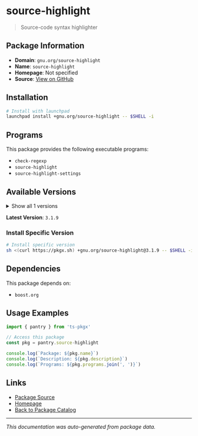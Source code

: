 # source-highlight

> Source-code syntax highlighter

## Package Information

- **Domain**: `gnu.org/source-highlight`
- **Name**: `source-highlight`
- **Homepage**: Not specified
- **Source**: [View on GitHub](https://github.com/pkgxdev/pantry/tree/main/projects/gnu.org/source-highlight/package.yml)

## Installation

```bash
# Install with launchpad
launchpad install +gnu.org/source-highlight -- $SHELL -i
```

## Programs

This package provides the following executable programs:

- `check-regexp`
- `source-highlight`
- `source-highlight-settings`

## Available Versions

<details>
<summary>Show all 1 versions</summary>

- `3.1.9`

</details>

**Latest Version**: `3.1.9`

### Install Specific Version

```bash
# Install specific version
sh <(curl https://pkgx.sh) +gnu.org/source-highlight@3.1.9 -- $SHELL -i
```

## Dependencies

This package depends on:

- `boost.org`

## Usage Examples

```typescript
import { pantry } from 'ts-pkgx'

// Access this package
const pkg = pantry.source-highlight

console.log(`Package: ${pkg.name}`)
console.log(`Description: ${pkg.description}`)
console.log(`Programs: ${pkg.programs.join(', ')}`)
```

## Links

- [Package Source](https://github.com/pkgxdev/pantry/tree/main/projects/gnu.org/source-highlight/package.yml)
- [Homepage](#)
- [Back to Package Catalog](../package-catalog.md)

---

*This documentation was auto-generated from package data.*
